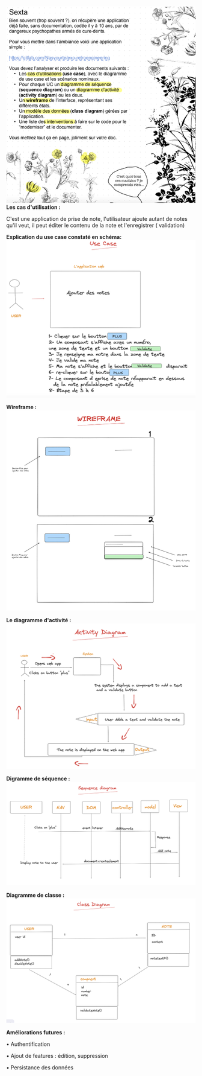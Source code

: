 ![sexta exericse](sexta.png)
**Les cas d'utilisation :**

C'est une application de prise de note, l'utilisateur ajoute autant de notes qu'il veut, il peut éditer le contenu de la note et l'enregistrer ( validation)

**Explication du use case constaté en schéma:**
![usecase](usecase.png)

**Wireframe :**
![wireframe](wireframe.png)

**Le diagramme d'activité :**
![activity diagram](activity.png)

**Digramme de séquence :**
![sequence diagram](sequence.png)

**Diagramme de classe :**
![class diagram](class.png)

**Améliorations futures :**

• Authentification

• Ajout de features : édition, suppression 

• Persistance des données

